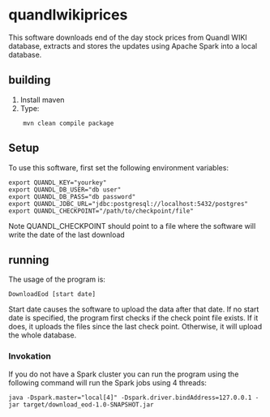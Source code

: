 # quandlwikiprices

This software downloads end of the day stock prices from Quandl WIKI database, extracts and stores
the updates using Apache Spark into a local database.

## building
1. Install maven
2. Type:
````
	mvn clean compile package
````
	
## Setup
To use this software, first set the following environment variables:


````
export QUANDL_KEY="yourkey"
export QUANDL_DB_USER="db user"
export QUANDL_DB_PASS="db password"
export QUANDL_JDBC_URL="jdbc:postgresql://localhost:5432/postgres"
export QUANDL_CHECKPOINT="/path/to/checkpoint/file"
````

Note QUANDL_CHECKPOINT should point to a file where the software will write the date of the last download

## running

The usage of the program is:

````
DownloadEod [start date]
````

Start date causes the software to upload the data after that date. If no start date is specified, the program first checks if the check point file exists. If it does, it uploads the files since the last check point. Otherwise, it will upload the whole database.

### Invokation
If you do not have a Spark cluster you can run the program using the following command will run the Spark jobs using 4 threads:

````
java -Dspark.master="local[4]" -Dspark.driver.bindAddress=127.0.0.1 -jar target/download_eod-1.0-SNAPSHOT.jar
````